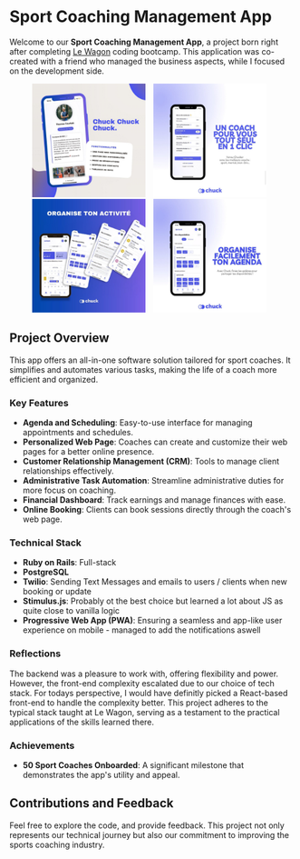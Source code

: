 # Sport Coaching Management App

Welcome to our **Sport Coaching Management App**, a project born right after completing [Le Wagon](https://www.lewagon.com/) coding bootcamp. This application was co-created with a friend who managed the business aspects, while I focused on the development side.

<p align="center">
  <img src="https://github.com/RobinRTN/ChuckApp/blob/master/IMG_7567.jpg?raw=true" alt="First Image" width="200" height="200" style="margin-right: 10px;" />
  <img src="https://github.com/RobinRTN/ChuckApp/blob/master/IMG_7568.jpg?raw=true" alt="Second Image" width="200" height="200" style="margin-right: 10px;" />
  <img src="https://github.com/RobinRTN/ChuckApp/blob/master/IMG_7569.jpg?raw=true" alt="Second Image" width="200" height="200" style="margin-right: 10px;" />
  <img src="https://github.com/RobinRTN/ChuckApp/blob/master/IMG_7570.jpg?raw=true" alt="Second Image" width="200" height="200" style="margin-right: 10px;" />
</p>

## Project Overview

This app offers an all-in-one software solution tailored for sport coaches. It simplifies and automates various tasks, making the life of a coach more efficient and organized.

### Key Features

- **Agenda and Scheduling**: Easy-to-use interface for managing appointments and schedules.
- **Personalized Web Page**: Coaches can create and customize their web pages for a better online presence.
- **Customer Relationship Management (CRM)**: Tools to manage client relationships effectively.
- **Administrative Task Automation**: Streamline administrative duties for more focus on coaching.
- **Financial Dashboard**: Track earnings and manage finances with ease.
- **Online Booking**: Clients can book sessions directly through the coach's web page.

### Technical Stack

- **Ruby on Rails**: Full-stack
- **PostgreSQL**
- **Twilio**: Sending Text Messages and emails to users / clients when new booking or update
- **Stimulus.js**: Probably ot the best choice but learned a lot about JS as quite close to vanilla logic
- **Progressive Web App (PWA)**: Ensuring a seamless and app-like user experience on mobile - managed to add the notifications aswell

### Reflections

The backend was a pleasure to work with, offering flexibility and power. However, the front-end complexity escalated due to our choice of tech stack. For todays perspective, I would have definitly picked a React-based front-end to handle the complexity better. This project adheres to the typical stack taught at Le Wagon, serving as a testament to the practical applications of the skills learned there.

### Achievements

- **50 Sport Coaches Onboarded**: A significant milestone that demonstrates the app's utility and appeal.

## Contributions and Feedback

Feel free to explore the code, and provide feedback. This project not only represents our technical journey but also our commitment to improving the sports coaching industry.
